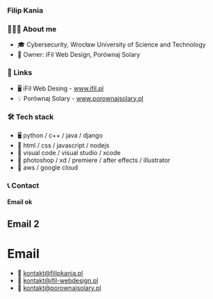 ### Filip Kania

### 👨🏻‍💻 About me
- 🎓 Cybersecurity, Wrocław University of Science and Technology
- 💼 Owner: iFil Web Design, Porównaj Solary

### 🔗 Links
- 🖥 iFil Web Desing - www.ifil.pl
- 💡 Porównaj Solary - www.porownajsolary.pl

### 🛠 Tech stack
- 🖥 python / c++ / java / django
- 🔧 html / css / javascript / nodejs
- 🔧 visual code / visual studio / xcode
- 🔧 photoshop / xd / premiere / after effects / illustrator
- 🔧 aws / google cloud

### 📞 Contact
#### Email ok
## Email 2
# Email
- 🔧 kontakt@filipkania.pl
- 🔧 kontakt@ifil-webdesign.pl
- 🔧 kontakt@porownajsolary.pl


<!--
**FilipK00/FilipK00** is a ✨ _special_ ✨ repository because its `README.md` (this file) appears on your GitHub profile.

<h1>Here are some ideas to get you started:</h1>

- 🔭 I’m currently working on ...
- 🌱 I’m currently learning ...
- 👯 I’m looking to collaborate on ...
- 🤔 I’m looking for help with ...
- 💬 Ask me about ...
- 📫 How to reach me: ...
- 😄 Pronouns: ...

- ⚡ Fun fact: ...
-->
